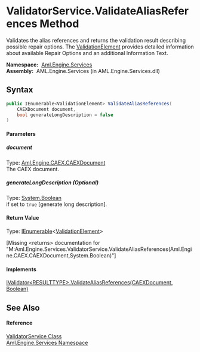 ValidatorService.ValidateAliasReferences Method
===============================================
Validates the alias references and returns the validation result describing possible repair options. The [ValidationElement][1] provides detailed information about available Repair Options and an additional Information Text.

  **Namespace:**  [Aml.Engine.Services][2]  
  **Assembly:**  AML.Engine.Services (in AML.Engine.Services.dll)

Syntax
------

```csharp
public IEnumerable<ValidationElement> ValidateAliasReferences(
	CAEXDocument document,
	bool generateLongDescription = false
)
```

#### Parameters

##### *document*
Type: [Aml.Engine.CAEX.CAEXDocument][3]  
The CAEX document.

##### *generateLongDescription* (Optional)
Type: [System.Boolean][4]  
if set to `true` [generate long description].

#### Return Value
Type: [IEnumerable][5]&lt;[ValidationElement][1]>  

[Missing &lt;returns> documentation for "M:Aml.Engine.Services.ValidatorService.ValidateAliasReferences(Aml.Engine.CAEX.CAEXDocument,System.Boolean)"]

#### Implements
[IValidator&lt;RESULTTYPE>.ValidateAliasReferences(CAEXDocument, Boolean)][6]  


See Also
--------

#### Reference
[ValidatorService Class][7]  
[Aml.Engine.Services Namespace][2]  

[1]: ../ValidationElement/README.md
[2]: ../README.md
[3]: ../../Aml.Engine.CAEX/CAEXDocument/README.md
[4]: https://docs.microsoft.com/dotnet/api/system.boolean
[5]: https://docs.microsoft.com/dotnet/api/system.collections.generic.ienumerable-1
[6]: ../../Aml.Engine.Services.Interfaces/IValidator_1/ValidateAliasReferences.md
[7]: README.md
[8]: https://www.automationml.org
[9]: ../../icons/logoShade.png